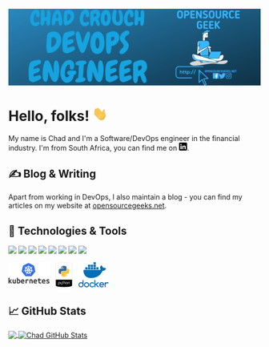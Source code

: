 [![Header](https://raw.githubusercontent.com/chaddyc/chaddyc/master/readme_header.png "Header")](https://opensourcegeeks.net/)

# Hello, folks! <img src="https://raw.githubusercontent.com/chaddyc/chaddyc/master/wave.gif" width="30px">

My name is Chad and I'm a Software/DevOps engineer in the financial industry. I'm from South Africa, you can find me on [![LinkedIn][3.2]][3].

## &#x270d; Blog & Writing

Apart from working in DevOps, I also maintain a blog - you can find my articles on my website at [opensourcegeeks.net](https://opensourcegeeks.net/).

## 🔧 Technologies & Tools
![](https://img.shields.io/badge/OS-Linux-informational?style=flat&logo=linux&logoColor=white&color=2bbc8a)
![](https://img.shields.io/badge/Editor-IntelliJ_IDEA-informational?style=flat&logo=intellij-idea&logoColor=white&color=2bbc8a)
![](https://img.shields.io/badge/Code-Python-informational?style=flat&logo=python&logoColor=white&color=2bbc8a)
![](https://img.shields.io/badge/Code-Golang-informational?style=flat&logo=go&logoColor=white&color=2bbc8a)
![](https://img.shields.io/badge/Shell-Bash-informational?style=flat&logo=gnu-bash&logoColor=white&color=2bbc8a)
![](https://img.shields.io/badge/Tools-PostgreSQL-informational?style=flat&logo=postgresql&logoColor=white&color=2bbc8a)
![](https://img.shields.io/badge/Tools-Docker-informational?style=flat&logo=docker&logoColor=white&color=2bbc8a)
![](https://img.shields.io/badge/Tools-Kubernetes-informational?style=flat&logo=kubernetes&logoColor=white&color=2bbc8a)

<code><img height="50" src="https://raw.githubusercontent.com/chaddyc/chaddyc/master/img/kubernetes.png"></code>
<code><img height="50" src="https://raw.githubusercontent.com/chaddyc/chaddyc/master/img/python.png"></code>
<code><img height="50" src="https://raw.githubusercontent.com/chaddyc/chaddyc/master/img/docker.png"></code>

## &#x1f4c8; GitHub Stats

<a href="https://github.com/chaddyc/chaddyc">
  <img align="center" src="https://github-readme-stats.vercel.app/api/top-langs/?username=chaddyc&hide=java,html&title_color=ffffff&text_color=c9cacc&icon_color=2bbc8a&bg_color=1d1f21" />
</a>
<a href="https://github.com/chaddyc/chaddyc">
  <img align="center" src="https://github-readme-stats.vercel.app/api?username=chaddyc&show_icons=true&line_height=27&count_private=true&title_color=ffffff&text_color=c9cacc&icon_color=2bbc8a&bg_color=1d1f21" alt="Chad GitHub Stats" />
</a>

<!-- links to social media icons -->

<!-- icons with padding -->

[1.1]: http://i.imgur.com/tXSoThF.png (twitter icon with padding)
[2.1]: http://i.imgur.com/0o48UoR.png (github icon with padding)

<!-- icons without padding -->

[1.2]: http://i.imgur.com/wWzX9uB.png (twitter icon without padding)
[2.2]: http://i.imgur.com/9I6NRUm.png (github icon without padding)
[3.2]: https://raw.githubusercontent.com/chaddyc/chaddyc/master/linkedin-3-16.png (LinkedIn icon without padding)


<!-- links to your social media accounts -->

[2]: https://github.com/chaddyc
[3]: https://www.linkedin.com/in/chad-crouch-24417256/


<!-- Resources -->
<!-- Icons: https://simpleicons.org/ -->
<!-- GitHub Stats: https://github.com/anuraghazra/github-readme-stats -->
<!-- Emojis: https://emojipedia.org/emoji/ -->
<!-- HTML Emojis: https://www.fileformat.info/index.htm -->
<!-- Shields: https://shields.io/ -->
<!-- Awesome GitHub Profile README: https://github.com/abhisheknaiidu/awesome-github-profile-readme -->
<!-- Awesome GitHub Profile README: https://github.com/MartinHeinz/MartinHeinz -->
